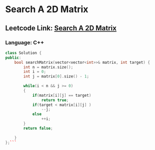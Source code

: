 # Search A 2D Matrix

## Leetcode Link: [Search A 2D Matrix](https://leetcode.com/problems/search-a-2d-matrix/)
### Language: C++

```cpp
class Solution {
public:
    bool searchMatrix(vector<vector<int>>& matrix, int target) {
        int n = matrix.size();
        int i = 0;
        int j = matrix[0].size() - 1;
        
        while(i < n && j >= 0)
        {
            if(matrix[i][j] == target)
                return true;
            if(target < matrix[i][j] )
                --j;
            else
                ++i;
        }
        return false;
    
    }
};```



